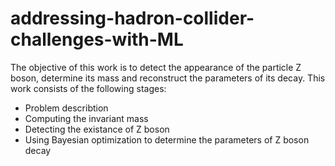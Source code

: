 # addressing-hadron-collider-challenges-with-ML
The objective of this work is to detect the appearance of the particle Z boson, determine its mass and reconstruct the parameters of its decay. This work consists of the following stages:
*  Problem describtion
*  Computing the invariant mass
*  Detecting the existance of Z boson
*  Using Bayesian optimization to determine the parameters of Z boson decay
